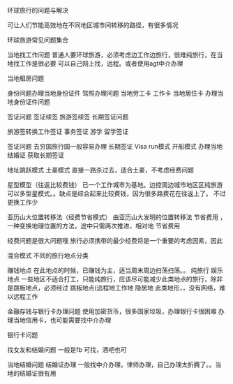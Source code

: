 环球旅行的问题与解决


可让人们节能高效地在不同地区城市间转移的路径，有很多情况


环球旅游常见问题集合 
 
当地找工作问题 
普通人要环球旅游，必须考虑边工作边旅行，很难纯旅行，在当地找工作是很必要 
可以自己网上找，远程。或者使用agt中介办理 

当地租房问题 
 
身份问题办理当地身份证件
驾照办理问题 
 当地劳工卡 工作卡
 当地居住卡
 办理当地身份证件问题

签证问题
签证续签  旅游签续签
长期签证问题 

旅游签转换工作签证  事务签证
游学 留学签证


签证问题
去穷国旅行国一般容易办理 长期签证
Visa run模式
开船模式
办理当地结婚证  获取长期签证


地址跳跃模式 土豪模式 
直接一路杀过去，适合土豪，不考虑经费问题

星型模型（往返比较费钱）
已一个工作城市为基地。边控周边城市地区区纯旅游
可以多型星模式。。缺点是综合起来比较费钱，因为很多路费花在往返上了。
不过更换工作少

亚历山大位置转移法（经费节省模式）
由亚历山大发明的位置转移法 节省费用
，一种变换地理位置的方法，途中只需两次推进，相对地 节省费用

经费问题是很大问题哦
旅行必须携带的最少经费将是一个重要的考虑因素，因此

混合模式 不同的旅行地点分类


赚钱地点
在此地点的时候，已赚钱为主，适当周末周边扫荡扫荡。。
纯旅行 娱乐地点
一些地区不适合打工，只能纯旅行，应该尽可能减少此类地点的旅行，除非是跳板地点，必须经过
跳板地点(远程地工作地
隐居地
此类地形，，没有网络，难以远程工作






金融存钱与银行卡办理问题 
使用加密货币，很多国家垃圾，办理银行卡很困难 
办理当地信用卡，也可能需要找中介办理 

银行卡问题

 
 
找女友和结婚问题
一般是fb 可找，酒吧也可 
 
当地结婚问题  结婚证办理 
一般找中介办理，律师办理，自己办理太折腾了。。当地的结婚证很有用 
 
